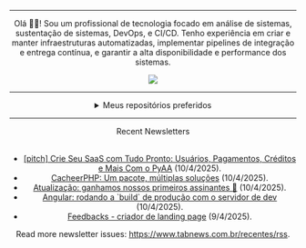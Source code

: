 <div align="center">
<hr>
<p>Olá 👋🏾! Sou um profissional de tecnologia focado em análise de sistemas, sustentação de sistemas, DevOps, e CI/CD. Tenho experiência em criar e manter infraestruturas automatizadas, implementar pipelines de integração e entrega contínua, e garantir a alta disponibilidade e performance dos sistemas.</p>
  <img src="https://media.giphy.com/media/yAGIvCiwPJn5C/giphy.gif">
<hr>
  <details>
  <summary>Meus repositórios preferidos</summary>
  <br />
  Alguns dos meus melhores repositórios:
  <br />
<br />
  <ul><li><a href=https://github.com/KubeNerd/aluratube target="_blank" rel="noopener noreferrer">KubeNerd/aluratube</a> (<b>0</b> ✨ and <b>0</b> 🍴): Aluratube - Desenvolvido durante a imersão React da Alura no final de 2022</li><li><a href=https://github.com/KubeNerd/nlw-ia target="_blank" rel="noopener noreferrer">KubeNerd/nlw-ia</a> (<b>0</b> ✨ and <b>0</b> 🍴): Projeto desenvolvido durante a NLW IA - Usando a API da OPENAI</li><li><a href=https://github.com/KubeNerd/nlw-journey-ia target="_blank" rel="noopener noreferrer">KubeNerd/nlw-journey-ia</a> (<b>0</b> ✨ and <b>0</b> 🍴): NLW IA - Agent de viagens usando python + langchain + GPT</li>
<li>More coming soon :).</li>
</ul>
  </details>
  <hr/>
    <summary>Recent Newsletters</summary>
  <br />
  <ul>
    <li><a href=https://www.tabnews.com.br/paulocoutinho/pitch-crie-seu-saas-com-tudo-pronto-usuarios-pagamentos-creditos-e-mais-com-o-pyaa target="_blank" rel="noopener noreferrer">[pitch] Crie Seu SaaS com Tudo Pronto: Usuários, Pagamentos, Créditos e Mais Com o PyAA</a> (10/4/2025).</li><li><a href=https://www.tabnews.com.br/ricardinhooo/cacheerphp-um-pacote-multiplas-solucoes target="_blank" rel="noopener noreferrer">CacheerPHP: Um pacote, múltiplas soluções</a> (10/4/2025).</li><li><a href=https://www.tabnews.com.br/alone/atualizacao-ganhamos-nossos-primeiros-assinantes target="_blank" rel="noopener noreferrer">Atualização: ganhamos nossos primeiros assinantes 🥹</a> (10/4/2025).</li><li><a href=https://www.tabnews.com.br/igormonteiro/angular-rodando-a-build-de-producao-com-o-servidor-de-dev target="_blank" rel="noopener noreferrer">Angular: rodando a `build` de produção com o servidor de dev</a> (10/4/2025).</li><li><a href=https://www.tabnews.com.br/MateusLima/feedbacks-criador-de-landing-page target="_blank" rel="noopener noreferrer">Feedbacks - criador de landing page</a> (9/4/2025).</li>
  </ul>
<p>Read more newsletter issues: <a href="https://www.tabnews.com.br/recentes/rss">https://www.tabnews.com.br/recentes/rss</a>.</p>
  </details>
